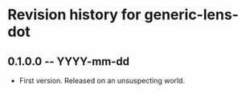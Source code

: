 # Revision history for generic-lens-dot

## 0.1.0.0 -- YYYY-mm-dd

* First version. Released on an unsuspecting world.
